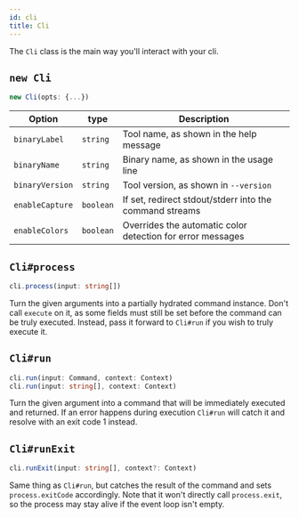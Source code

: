 ```yaml
---
id: cli
title: Cli
---
```


The `Cli` class is the main way you'll interact with your cli.

## `new Cli`

```ts
new Cli(opts: {...})
```

| Option | type | Description |
| --- | --- | --- |
| `binaryLabel` | `string` | Tool name, as shown in the help message |
| `binaryName` | `string`| Binary name, as shown in the usage line |
| `binaryVersion` | `string` | Tool version, as shown in `--version` |
| `enableCapture` | `boolean` | If set, redirect stdout/stderr into the command streams |
| `enableColors` | `boolean` | Overrides the automatic color detection for error messages |

## `Cli#process`

```ts
cli.process(input: string[])
```

Turn the given arguments into a partially hydrated command instance. Don't call `execute` on it, as some fields must still be set before the command can be truly executed. Instead, pass it forward to `Cli#run` if you wish to truly execute it.

## `Cli#run`

```ts
cli.run(input: Command, context: Context)
cli.run(input: string[], context: Context)
```

Turn the given argument into a command that will be immediately executed and returned. If an error happens during execution `Cli#run` will catch it and resolve with an exit code 1 instead.

## `Cli#runExit`

```ts
cli.runExit(input: string[], context?: Context)
```

Same thing as `Cli#run`, but catches the result of the command and sets `process.exitCode` accordingly. Note that it won't directly call `process.exit`, so the process may stay alive if the event loop isn't empty.
